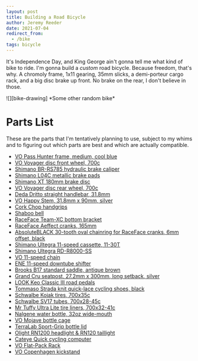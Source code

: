 ```yaml
---
layout: post
title: Building a Road Bicycle
author: Jeremy Reeder
date: 2021-07-04
redirect_from:
  - /bike
tags: bicycle
---
```


It's Independence Day, and King George ain't gonna tell me what kind of bike to
ride. I'm gonna build a _custom_ road bicycle. Because freedom, that's why. A
chromoly frame, 1x11 gearing, 35mm slicks, a demi-porteur cargo rack, and a big
disc brake up front. No brake on the rear, I don't believe in those.

<div class="gallery" markdown=1>
![][bike-drawing]
*Some other random bike*
</div>

# Parts List

These are the parts that I'm tentatively planning to use, subject to my whims
and to figuring out which parts are best and which are actually compatible.

- [VO Pass Hunter frame, medium, cool blue][frame]
- [VO Voyager disc front wheel, 700c][front-wheel]
- [Shimano BR-RS785 hydraulic brake caliper][caliper]
- [Shimano L04C metallic brake pads][pads]
- [Shimano XT 180mm brake disc][disc]
- [VO Voyager disc rear wheel, 700c][rear-wheel]
- [Deda Dritto straight handlebar, 31.8mm][handlebar]
- [VO Happy Stem, 31.8mm x 90mm, silver][stem]
- [Cork Chop handgrips][grips]
- [Shaboo bell][bell]
- [RaceFace Team-XC bottom bracket][bottom-bracket]
- [RaceFace Aeffect cranks, 165mm][cranks]
- [AbsoluteBLACK 30-tooth oval chainring for RaceFace cranks, 6mm offset, black][chainring]
- [Shimano Ultegra 11-speed cassette, 11-30T][cassette]
- [Shimano Ultegra RD-R8000-SS][derailleur]
- [VO 11-speed chain][chain]
- [ENE 11-speed downtube shifter][shifter]
- [Brooks B17 standard saddle, antique brown][saddle]
- [Grand Cru seatpost, 27.2mm x 300mm, long setback, silver][seatpost]
- [LOOK Keo Classic III road pedals][pedals]
- [Tommaso Strada knit quick-lace cycling shoes, black][shoes]
- [Schwalbe Kojak tires, 700x35c][tires]
- [Schwalbe SV17 tubes, 700x28-45c][tubes]
- [Mr Tuffy Ultra Lite tire liners, 700x32-41c][tire-liners]
- [Nalgene water bottle, 32oz wide-mouth][bottle]
- [VO Mojave bottle cage][bottle-cage]
- [TerraLab Sport-Grip bottle lid][bottle-lid]
- [Olight RN1200 headlight & RN120 taillight][lights]
- [Cateye Quick cycling computer][speedometer]
- [VO Flat-Pack Rack][rack]
- [VO Copenhagen kickstand][kickstand]

[bike-drawing]: https://img09.deviantart.net/aa16/i/2010/106/7/4/incomplete_bicycle_drawing_by_07oogenesis.jpg

[bell]:           https://www.amazon.com/dp/B097M8GMHH
[bottle]:         https://www.amazon.com/dp/B002PLU912
[bottle-cage]:    https://velo-orange.com/products/mojave-cage
[bottle-lid]:     https://www.amazon.com/dp/B017WQTX20
[bottom-bracket]: https://www.amazon.com/dp/B00QGGLONY
[caliper]:        https://www.amazon.com/dp/B00KHWODCM
[cassette]:       https://www.modernbike.com/shimano-ultegra-r8000-11-speed-11-30t-cassette
[chain]:          https://velo-orange.com/products/11-speed-chain-1
[chainring]:      https://absoluteblack.cc/raceface-oval.html
[cranks]:         https://www.amazon.com/dp/B07FP3S278
[derailleur]:     https://www.amazon.com/dp/B072MKT5NR
[disc]:           https://www.amazon.com/dp/B009YIDW5Y
[frame]:          https://velo-orange.com/collections/pass-hunter/products/pass-hunter?variant=31812586766473
[front-wheel]:    https://velo-orange.com/collections/wheels/products/voyager-disc-front-wheel?variant=16090221281329
[grips]:          https://www.amazon.com/dp/B00GZEZY4C/?coliid=IMZ03RS3M9F8K&colid=1TRKXLWS6U4KX&psc=1&ref_=lv_ov_lig_dp_it
[handlebar]:      https://www.retro-gression.com/products/deda-dritto-straight-handlebar?_pos=1&_sid=33c6c129b&_ss=r&variant=13613606699069
[kickstand]:      https://velo-orange.com/products/vo-retractable-dual-leg-kickstand
[lights]:         https://www.amazon.com/dp/B097M4S1D6
[pads]:           https://www.amazon.com/dp/B016REU1ZG
[pedals]:         https://www.amazon.com/dp/B071CXJH4F
[rack]:           https://velo-orange.com/products/flat-pack-randonneur-rack
[rear-wheel]:     https://velo-orange.com/collections/wheels/products/voyager-disc-rear-wheel?variant=16090226229297
[saddle]:         https://www.retro-gression.com/collections/saddles/products/brooks-b17-standard-saddle?variant=8077947073
[seatpost]:       https://velo-orange.com/products/vo-grand-cru-seat-post-long-setback
[shifter]:        https://velo-orange.com/collections/shifters/products/dia-compe-ene-11s-dt-shifters
[shoes]:          https://www.amazon.com/dp/B085K2KSBJ
[speedometer]:    https://www.amazon.com/dp/B07KFMV1YL
[stem]:           https://velo-orange.com/products/vo-happy-stem-31-8mm
[tires]:          https://www.amazon.com/dp/B00XMFVW34
[tire-liners]: https://www.amazon.com/dp/B003L999RC
[tubes]:          https://www.amazon.com/dp/B071KTHK7W
